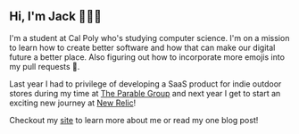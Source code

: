 ## Hi, I'm Jack 👨🏻‍🏫

I'm a student at Cal Poly who's studying computer science. I'm on a mission to learn how to create better software and how that can make our digital future a better place. Also figuring out how to incorporate more emojis into my pull requests 👾.

Last year I had to privilege of developing a SaaS product for indie outdoor stores during my time at [The Parable Group](https://www.parablegroup.com/) and next year I get to start an exciting new journey at [New Relic](https://newrelic.com/)!

Checkout my [site](http://jackdelamotte.com/) to learn more about me or read my one blog post!
<!--
**jackdelamotte/Jackdelamotte** is a ✨ _special_ ✨ repository because its `README.md` (this file) appears on your GitHub profile.

Here are some ideas to get you started:

- 🔭 I’m currently working on ...
- 🌱 I’m currently learning ...
- 👯 I’m looking to collaborate on ...
- 🤔 I’m looking for help with ...
- 💬 Ask me about ...
- 📫 How to reach me: ...
- 😄 Pronouns: ...
- ⚡ Fun fact: ...
-->

